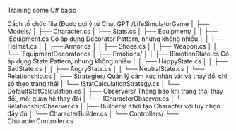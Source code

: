 Training some C# basic

Cấch tổ chức file (Được gọi ý từ Chat GPT
/LifeSimulatorGame
│
├── Models/
│   ├── Character.cs
│   ├── Stats.cs
│   ├── Equipment/
│   │   ├── IEquipment.cs Có áp dụng Decorator Pattern, nhưng không nhiều
│   │   ├── Helmet.cs
│   │   ├── Armor.cs
│   │   ├── Shoes.cs
│   │   ├── Weapon.cs
│   │   └── EquipmentDecorator.cs
│   ├── Emotions/
│   │   ├── IEmotionState.cs Có áp dụng State Pattern, nhưng không nhiều
│   │   ├── HappyState.cs
│   │   ├── SadState.cs
│   │   ├── AngryState.cs
│   │   └── NeutralState.cs
│   └── Relationship.cs
│
├── Strategies/ Quản lý cảm xúc nhân vật và thay đổi chỉ số theo trạng thái
│   └── IStatCalculationStrategy.cs
│   └── DefaultStatCalculation.cs
│
├── Observers/ Thông báo khi trạng thái thay đổi, mối quan hệ thay đổi
│   └── ICharacterObserver.cs
│   └── RelationshipObserver.cs
│
├── Builders/ Khởi tạo Character với tùy chọn đầy đủ
│   └── CharacterBuilder.cs
│
└── Controllers/
    └── CharacterController.cs
